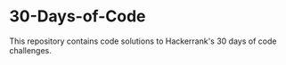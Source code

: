 # 30-Days-of-Code

This repository contains code solutions to Hackerrank's 30 days of code challenges. 

